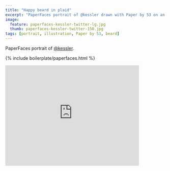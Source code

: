 ```yaml
---
title: "Happy beard in plaid"
excerpt: "PaperFaces portrait of @kessler drawn with Paper by 53 on an iPad."
image: 
  feature: paperfaces-kessler-twitter-lg.jpg
  thumb: paperfaces-kessler-twitter-150.jpg
tags: [portrait, illustration, Paper by 53, beard]
---
```


PaperFaces portrait of [@kessler](http://twitter.com/kessler).

{% include boilerplate/paperfaces.html %}

<iframe width="420" height="315" src="https://www.youtube.com/embed/g6r-pZY3Awc" frameborder="0"> </iframe>
